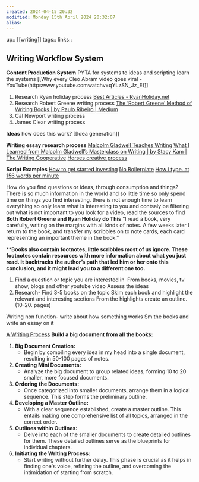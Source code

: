 ```yaml
---
created: 2024-04-15 20:32 
modified: Monday 15th April 2024 20:32:07
alias: 
---
```

up::  [[writing]]
tags:: 
links::

## Writing Workflow System

**Content Production System**
PYTA for systems to ideas and scripting
	learn the systems 
[[Why every Cleo Abram video goes viral - YouTube(httpswww.youtube.comwatchv=qYLzSN_Jz_E)]]

1. Research Ryan holiday process
	[Best Articles - RyanHoliday.net](https://ryanholiday.net/best-articles/)
2. Research Robert Greene writing process
	[The ‘Robert Greene’ Method of Writing Books | by Paulo Ribeiro | Medium](https://medium.com/@paulorrj/the-robert-greene-method-of-writing-books-e175ade04897)
3. Cal Newport writing process
4. James Clear writing process

**Ideas**
how does this work?
[[Idea generation]]

**Writing essay research process**
[Malcolm Gladwell Teaches Writing](https://www.masterclass.com/classes/malcolm-gladwell-teaches-writing)
	[What I Learned from Malcolm Gladwell’s Masterclass on Writing | by Stacy Kam | The Writing Cooperative](https://writingcooperative.com/what-i-learned-from-malcolm-gladwells-masterclass-on-writing-4a732195e22)
[Horses creative process](https://www.youtube.com/watch?v=vK2iJ2m56uk)

**Script Examples**
[How to get started investing](https://aliabdaal.notion.site/How-to-get-started-with-investing-a1d187f74f164838a10701ee726f6db6#626f672915e54d13a4d967e1f8d364a4)
[No Boilerplate](https://github.com/0atman/noboilerplate/blob/main/scripts/39-autism.md)
[How i type. at 156 words per minute](https://www.notion.so/aliabdaal/How-I-type-at-156-words-per-minute-772b21f4891a45e980d6352635f8ea60#59847877a1a84876aab420b968428e50)


How do you find questions or ideas, through consumption and things?
There is so much information in the world and so little time so only spend time on things you find interesting. there is not enough time to learn everything so only learn what is interesting to you and contsaly be filtering out what is not important to you
	look for a video, read the sources to find 
**Both Robert Greene and Ryan Holiday do This**
“I read a book, very carefully, writing on the margins with all kinds of notes. A few weeks later I return to the book, and transfer my scribbles on to note cards, each card representing an important theme in the book.”

****Books also contain footnotes, little scribbles most of us ignore. These footnotes contain resources with more information about what you just read. It backtracks the author’s path that led him or her onto this conclusion, and it might lead you to a different one too.**

1. Find a question or topic you are interested in 
	From books, movies, tv show,  blogs and other youtube video
	 Assess the ideas  
2. Research- Find 3-5 books on the topic
		Skim each book and highlight the relevant and interesting sections
		From the highlights create an outline. (10-20. pages)
		

Writing non function-
	write about how something works
Sm the books and write an essay on it

[A Writing Process](https://www.scienceofpeople.com/my-writing-process/)
**Build a big document from all the books:**
1. **Big Document Creation:**
   - Begin by compiling every idea in my head into a single document, resulting in 50-100 pages of notes.
2. **Creating Mini Documents:**
   - Analyze the big document to group related ideas, forming 10 to 20 smaller, more focused documents.
3. **Ordering the Documents:**
   - Once categorized into smaller documents, arrange them in a logical sequence. This step forms the preliminary outline.
4. **Developing a Master Outline:**
   - With a clear sequence established, create a master outline. This entails making one comprehensive list of all topics, arranged in the correct order.
5. **Outlines within Outlines:**
   - Delve into each of the smaller documents to create detailed outlines for them. These detailed outlines serve as the blueprints for individual chapters.
6. **Initiating the Writing Process:**
   - Start writing without further delay. This phase is crucial as it helps in finding one's voice, refining the outline, and overcoming the intimidation of starting from scratch.
